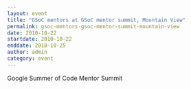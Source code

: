 ```yaml
---
layout: event
title: "GSoC mentors at GSoC mentor summit, Mountain View"
permalink: gsoc-mentors-gsoc-mentor-summit-mountain-view
date: 2010-10-22
startdate: 2010-10-22
enddate: 2010-10-25
author: admin
category: event
---
```


Google Summer of Code Mentor Summit

